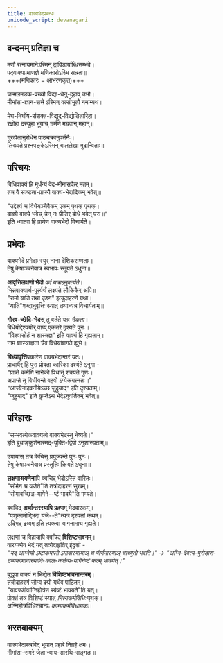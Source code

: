 ```yaml
---
title: वाक्यभेदप्रबन्धः
unicode_script: devanagari
---
```


## वन्दनम् प्रतिज्ञा च
मणौ रत्नायमानेऽस्मिन् द्राविडार्याब्धिसम्भवे।  
पदवाक्यप्रमाणज्ञे मणिकारोऽस्मि सन्नतः॥  
+++(मणिकारः = आभरणकृत्)+++

जम्मलमडक-प्रख्यौ विद्या-धेनु-दुहाव् उभौ।  
मीमांसा-ज्ञान-सत्त्रे ऽस्मिन् वत्सीभूतौ नमाम्यथ॥

मेघ-निर्घोष-संसक्त-विद्युद्-विद्योतितारिहा।  
रक्षोहा दस्युहा भूयाच् छर्मणे मघवान् महान्॥

गुरुप्रेक्षानुरोधेन पाठचक्रानुवर्तनैः।  
लिख्यते प्रश्नपङ्केऽस्मिन् बाललेखा मुदान्विताः॥

## परिचयः
विधिवाक्यं हि मूर्धन्यं वेद-मीमांसकैर् मतम्।  
तत्र वै स्पष्टता-प्राप्त्यै वाक्य-भेदादिकम् भवेत्॥

"उद्देश्यं च विधेयञ्चैवैकम् एकम् पृथक् पृथक्।  
वाक्ये वाक्ये भवेच् चेन् नः प्रीतिर् बोधे भवेत् परा॥"  
इति ध्यात्वा हि प्रायेण वाक्यभेदो विचार्यते।

## प्रभेदाः
वाक्यभेदे प्रभेदाः स्युर् नाना देशिकसम्मताः।  
तेषु केषाञ्चनैवात्र स्वभावः स्तूयते ऽधुना॥

**आवृत्तिलक्षणो भेदो** *पदं यत्राऽनुवर्त्यते*।  
भिन्नवाक्यार्थ-पूर्त्यर्थं लक्ष्यते लौकिकैर् अपि॥  
"रामो याति तथा कृष्ण" इत्युदाहरणे यथा।  
"याति"शब्दानुवृत्तिः स्यात् तथान्यत्र विचार्यताम्॥

**गौरव-च्छेदि-भेदस्** तु वर्तते यत्र *नैकता*।  
विधेयोद्देश्ययोर् वाप्य् एकतरे दृश्यते पुनः॥  
"विश्वासोहं न शास्त्रज्ञ" इति वाक्यं हि गृह्यताम्।  
नाम शास्त्राज्ञता चैव विधेयांशगते ह्युभे॥

**विध्यावृत्ति**प्रकारेण वाक्यभेदान्तरं यतः।  
प्राचार्यैर् हि पुरा प्रोक्ता कारिका दर्श्यते ऽनुगा -  
"प्राप्ते कर्मणि नानेको विधातुं शक्यते गुणः।  
अप्राप्ते तु विधीयन्ते बहवो ऽप्येकयत्नतः॥"  
"आज्येनाहवनीयेऽच्छ जुहुयाद्" इति दृश्यताम्।  
"जुहुयाद्" इति कॢप्तेऽथ भेदेऽनुवर्तितम् भवेत्॥

## परिहाराः
"सम्भवत्येकवाक्यत्वे वाक्यभेदस्तु नेष्यते।"  
इति बुधाङ्कुशेनास्मद्-युक्ति-द्विपो ऽनुशास्यताम्॥  

उपायास् तत्र केचित्तु प्रयुज्यन्ते पुनः पुनः।  
तेषु केषाञ्चनैवात्र प्रस्तुतिः क्रियते ऽधुना॥

**लक्षणाश्रयणेना**पि क्वचिद् भेदोऽस्ति वारितः।  
"सोमेन च यजेते"ति तत्रोदाहरणं सुखम्॥  
"सोमावच्छिन्न-यागेने--ष्टं भावये"ति गम्यते। 

क्वचिद् **अर्थान्तरस्यापि ग्रहणम्** भेदवारकम्।  
"पशुकामोद्भिदा यजे--ते"त्यत्र दृश्यतां कथम्॥  
उद्भिद् द्रव्यम् इति त्यक्त्वा यागनामाथ गृह्यते।

लक्षणां च विहायापि क्वचिद् **विशिष्टभावनम्**।  
वारयत्येव भेदं यत् तत्रोदाहृतिर् ईदृशी -  
_"यद् आग्नेयो ऽष्टाकपालो ऽमावास्यायाञ् च पौर्णमास्याञ् चाच्युतो भवति।" → "अग्नि-दैवत्य-पुरोडाश-द्रव्यकामावास्यादि-काल-कर्तव्य-यागेनेष्टं फल्म् भावयेत्।"_

बुद्ध्वा वाक्यं न भिद्येत **विशिष्टभावनान्तरम्**।  
तत्रोदाहरणं सौम्य दद्मो यथैव पाठितम्॥  
"यावज्जीवाग्निहोत्रेण स्वेष्टं भावयते"ति यत्।  
प्रोक्तं तत्र विशिष्टं स्यात् _नित्यकर्मविधिः_ पृथक्।  
अग्निहोत्रविधिश्चान्यः _काम्यकर्मविधायकः_।  

## भरतवाक्यम्
वाक्यभेदास्त्रविद् भूयात् प्रहारे निग्रहे क्षमः।  
मीमांसा-समरे जेता न्याय-सारथि-सङ्गतः॥